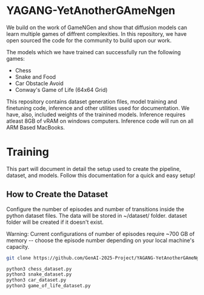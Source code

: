 # YAGANG-YetAnotherGAmeNgen

We build on the work of GameNGen and show that diffusion models can learn multiple games of diffrent complexities. In this repository, we have open sourced the code for the community to build upon our work.

The models which we have trained can successfully run the following games:
- Chess
- Snake and Food
- Car Obstacle Avoid
- Conway's Game of Life (64x64 Grid)

This repository contains dataset generation files, model training and finetuning code, inference and other utilities used for documentation. We have, also, included weights of the trainined models. Inference requires atleast 8GB of vRAM on windows computers. Inference code will run on all ARM Based MacBooks.


# Training

This part will document in detail the setup used to create the pipeline, dataset, and models. Follow this documentation for a quick and easy setup!

## How to Create the Dataset

Configure the number of episodes and number of transitions inside the python dataset files. The data will be stored in ~/dataset/ folder. dataset folder will be created if it doesn't exist.

Warning: Current configurations of number of episodes require ~700 GB of memory -- choose the episode number depending on your local machine's capacity.

```bash
git clone https://github.com/GenAI-2025-Project/YAGANG-YetAnotherGAmeNgen-.git

python3 chess_dataset.py
python3 snake_dataset.py
python3 car_dataset.py
python3 game_of_life_dataset.py
```
